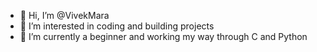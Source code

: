 - 👋 Hi, I’m @VivekMara
- 👀 I’m interested in coding and building projects
- 🌱 I’m currently a beginner and working my way through C and Python


<!---
VivekMara/VivekMara is a ✨ special ✨ repository because its `README.md` (this file) appears on your GitHub profile.
You can click the Preview link to take a look at your changes.
--->
